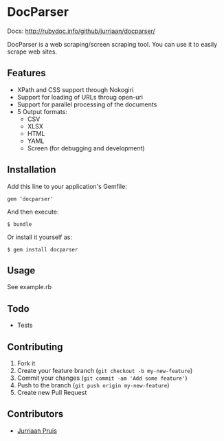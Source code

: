 # DocParser

Docs: http://rubydoc.info/github/jurriaan/docparser/

DocParser is a web scraping/screen scraping tool.
You can use it to easily scrape web sites.

## Features

- XPath and CSS support through Nokogiri
- Support for loading of URLs throug open-uri
- Support for parallel processing of the documents
- 5 Output formats:
  * CSV
  * XLSX
  * HTML
  * YAML
  * Screen (for debugging and development)

## Installation

Add this line to your application's Gemfile:

    gem 'docparser'

And then execute:

    $ bundle

Or install it yourself as:

    $ gem install docparser

## Usage

See example.rb

## Todo

- Tests

## Contributing

1. Fork it
2. Create your feature branch (`git checkout -b my-new-feature`)
3. Commit your changes (`git commit -am 'Add some feature'`)
4. Push to the branch (`git push origin my-new-feature`)
5. Create new Pull Request

## Contributors

- [Jurriaan Pruis](https://github.com/jurriaan)
